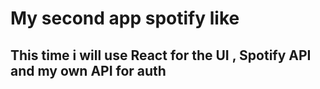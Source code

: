 # My second app spotify like

## This time i will use React for the UI , Spotify API and my own API for auth 